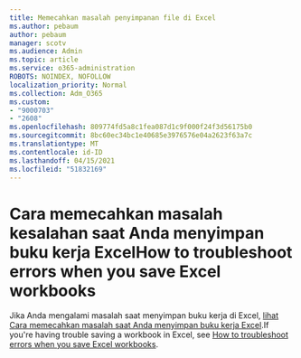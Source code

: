 ```yaml
---
title: Memecahkan masalah penyimpanan file di Excel
ms.author: pebaum
author: pebaum
manager: scotv
ms.audience: Admin
ms.topic: article
ms.service: o365-administration
ROBOTS: NOINDEX, NOFOLLOW
localization_priority: Normal
ms.collection: Adm_O365
ms.custom:
- "9000703"
- "2608"
ms.openlocfilehash: 809774fd5a8c1fea087d1c9f000f24f3d56175b0
ms.sourcegitcommit: 8bc60ec34bc1e40685e3976576e04a2623f63a7c
ms.translationtype: MT
ms.contentlocale: id-ID
ms.lasthandoff: 04/15/2021
ms.locfileid: "51832169"
---
```

# <a name="how-to-troubleshoot-errors-when-you-save-excel-workbooks"></a><span data-ttu-id="203c8-102">Cara memecahkan masalah kesalahan saat Anda menyimpan buku kerja Excel</span><span class="sxs-lookup"><span data-stu-id="203c8-102">How to troubleshoot errors when you save Excel workbooks</span></span>

<span data-ttu-id="203c8-103">Jika Anda mengalami masalah saat menyimpan buku kerja di Excel, [ lihat Cara memecahkan masalah saat Anda menyimpan buku kerja Excel](https://docs.microsoft.com/office/troubleshoot/excel/issue-when-save-excel-workbooks).</span><span class="sxs-lookup"><span data-stu-id="203c8-103">If you're having trouble saving a workbook in Excel, see [ How to troubleshoot errors when you save Excel workbooks](https://docs.microsoft.com/office/troubleshoot/excel/issue-when-save-excel-workbooks).</span></span>
